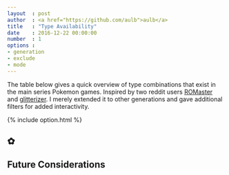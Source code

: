 ```yaml
---
layout 	: post
author	: <a href="https://github.com/aulb">aulb</a>
title 	: "Type Availability"
date	: 2016-12-22 00:00:00
number	: 1
options	: 
- generation 
- exclude 
- mode
---
```

<p>The table below gives a quick overview of type combinations that exist in the main series Pokemon games. Inspired by two reddit users <a href="http://i.imgur.com/c1z5YTa.png">ROMaster</a> and <a href="http://imgur.com/PnOqyam">glitterizer</a>. I merely extended it to other generations and gave additional filters for added interactivity.</p>

{% include option.html %}

<h2 class="ui horizontal header divider">
    ✿
</h2>
<div id="visualization"></div>

<h2 class="ui horizontal header divider">
    Future Considerations
</h2>